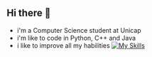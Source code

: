 ## Hi there 👋
- i'm a Computer Science student at Unicap
- i'm like to code in Python, C++ and Java
- i like to improve all my habilities
[![My Skills](https://skillicons.dev/icons?i=py,java,cpp,vim,flutter&perline=3)](https://skillicons.dev)
<!--
**luisfteixeira11/luisfteixeira11** is a ✨ _special_ ✨ repository because its `README.md` (this file) appears on your GitHub profile.

Here are some ideas to get you started:

- 🔭 I’m currently working on ...
- 🌱 I’m currently learning ...
- 👯 I’m looking to collaborate on ...
- 🤔 I’m looking for help with ...
- 💬 Ask me about ...
- 📫 How to reach me: ...
- 😄 Pronouns: ...
- ⚡ Fun fact: ...
-->
